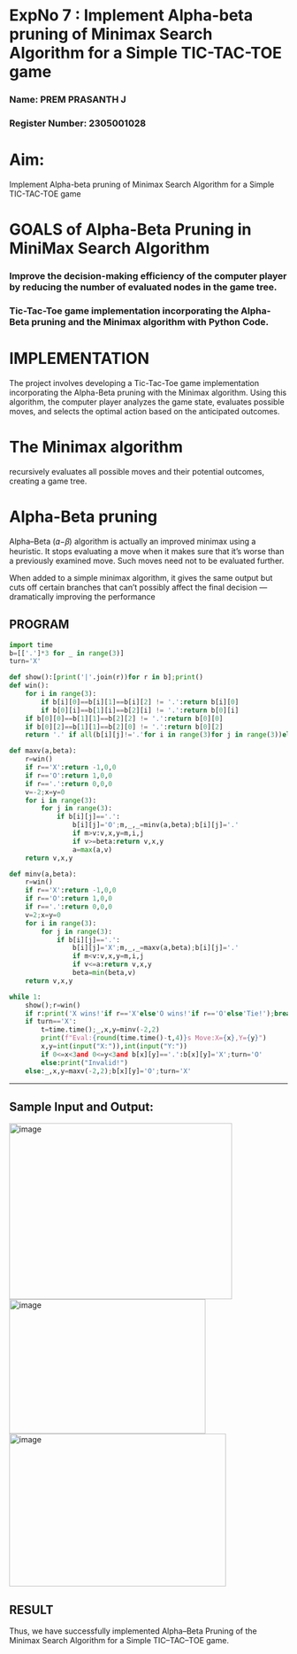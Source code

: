<h1>ExpNo 7 : Implement Alpha-beta pruning of Minimax Search Algorithm for a Simple TIC-TAC-TOE game</h1> 
<h3>Name: PREM PRASANTH J    </h3>
<h3>Register Number: 2305001028        </h3>
<H1>Aim:</H1>
<p>
Implement Alpha-beta pruning of Minimax Search Algorithm for a Simple TIC-TAC-TOE game
</p>
<h1>GOALS of Alpha-Beta Pruning in MiniMax Search Algorithm</h1>

<h3>Improve the decision-making efficiency of the computer player by reducing the number of evaluated nodes in the game tree.</h3>
<h3>Tic-Tac-Toe game implementation incorporating the Alpha-Beta pruning and the Minimax algorithm with Python Code.</h3>
<h1>IMPLEMENTATION</h1>

The project involves developing a Tic-Tac-Toe game implementation incorporating the Alpha-Beta pruning with the Minimax algorithm. Using this algorithm, the computer player analyzes the game state, evaluates possible moves, and selects the optimal action based on the anticipated outcomes.

<h1>The Minimax algorithm</h1>

recursively evaluates all possible moves and their potential outcomes, creating a game tree.

<h1>Alpha-Beta pruning</h1>

Alpha–Beta (𝛼−𝛽) algorithm is actually an improved minimax using a heuristic. It stops evaluating a move when it makes sure that it’s worse than a previously examined move. Such moves need not to be evaluated further.

When added to a simple minimax algorithm, it gives the same output but cuts off certain branches that can’t possibly affect the final decision — dramatically improving the performance

## PROGRAM
```python
import time
b=[['.']*3 for _ in range(3)]
turn='X'

def show():[print('|'.join(r))for r in b];print()
def win():
    for i in range(3):
        if b[i][0]==b[i][1]==b[i][2] != '.':return b[i][0]
        if b[0][i]==b[1][i]==b[2][i] != '.':return b[0][i]
    if b[0][0]==b[1][1]==b[2][2] != '.':return b[0][0]
    if b[0][2]==b[1][1]==b[2][0] != '.':return b[0][2]
    return '.' if all(b[i][j]!='.'for i in range(3)for j in range(3))else None

def maxv(a,beta):
    r=win()
    if r=='X':return -1,0,0
    if r=='O':return 1,0,0
    if r=='.':return 0,0,0
    v=-2;x=y=0
    for i in range(3):
        for j in range(3):
            if b[i][j]=='.':
                b[i][j]='O';m,_,_=minv(a,beta);b[i][j]='.'
                if m>v:v,x,y=m,i,j
                if v>=beta:return v,x,y
                a=max(a,v)
    return v,x,y

def minv(a,beta):
    r=win()
    if r=='X':return -1,0,0
    if r=='O':return 1,0,0
    if r=='.':return 0,0,0
    v=2;x=y=0
    for i in range(3):
        for j in range(3):
            if b[i][j]=='.':
                b[i][j]='X';m,_,_=maxv(a,beta);b[i][j]='.'
                if m<v:v,x,y=m,i,j
                if v<=a:return v,x,y
                beta=min(beta,v)
    return v,x,y

while 1:
    show();r=win()
    if r:print('X wins!'if r=='X'else'O wins!'if r=='O'else'Tie!');break
    if turn=='X':
        t=time.time();_,x,y=minv(-2,2)
        print(f"Eval:{round(time.time()-t,4)}s Move:X={x},Y={y}")
        x,y=int(input("X:")),int(input("Y:"))
        if 0<=x<3and 0<=y<3and b[x][y]=='.':b[x][y]='X';turn='O'
        else:print("Invalid!")
    else:_,x,y=maxv(-2,2);b[x][y]='O';turn='X'
```
<hr>
<h2>Sample Input and Output:</h2>

<img width="403" height="318" alt="image" src="https://github.com/user-attachments/assets/40669698-a5f2-4e0b-9657-c52dbc8cf233" />



<img width="355" height="243" alt="image" src="https://github.com/user-attachments/assets/3db09a21-3698-4efa-96e1-c45bc0dd569d" />



<img width="392" height="276" alt="image" src="https://github.com/user-attachments/assets/78ad8bb1-4f4f-4ba2-bbf7-edd74dc2fecd" />


## RESULT
Thus, we have successfully implemented Alpha–Beta Pruning of the Minimax Search Algorithm for a Simple TIC–TAC–TOE game.
